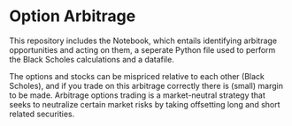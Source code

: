 # Option Arbitrage
This repository includes the Notebook, which entails identifying arbitrage opportunities and acting on them, a seperate Python file used to perform the Black Scholes calculations and a datafile.

The options and stocks can be mispriced relative to each other (Black Scholes), and if you trade on this arbitrage correctly there is (small) margin to be made. Arbitrage options trading is a market-neutral strategy that seeks to neutralize certain market risks by taking offsetting long and short related securities.
